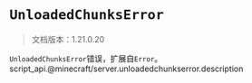# `UnloadedChunksError`

> 文档版本：1.21.0.20

`UnloadedChunksError`错误，扩展自`Error`。script_api.@minecraft/server.unloadedchunkserror.description
